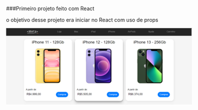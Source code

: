 ###Primeiro projeto feito com React

o objetivo desse projeto era iniciar no React com uso de props 

 <img src="https://github.com/Lipessousa/Cards-de-E-comerce/blob/main/prints_Ecommerce/card_Ecomerce.PNG"/>
